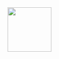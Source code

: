 <div id="header" align="center">
  <img src="https://i.giphy.com/media/v1.Y2lkPTc5MGI3NjExaW9mNDVkMGsya2xvOXltMjF3bXYycWpjaDV1dWI0MWt6bTN0NXM4dyZlcD12MV9pbnRlcm5hbF9naWZfYnlfaWQmY3Q9Zw/8Bkq3DCuL5u7ud1AIV/giphy.gif" width="100"/>
</div>
